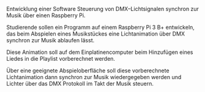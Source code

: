 Entwicklung einer Software Steuerung von DMX–Lichtsignalen synchron zur Musik über einen Raspberry Pi.

Studierende sollen ein Programm auf einem Raspberry Pi 3 B+ entwickeln, das beim Abspielen eines Musikstückes eine Lichtanimation über DMX synchron zur Musik ablaufen lässt.

Diese Animation soll auf dem Einplatinencomputer beim Hinzufügen eines Liedes in die Playlist vorberechnet werden.

Über eine geeignete Abspieloberfläche soll diese vorberechnete Lichtanimation dann synchron zur Musik wiedergegeben werden und Lichter über das DMX Protokoll im Takt der Musik steuern.